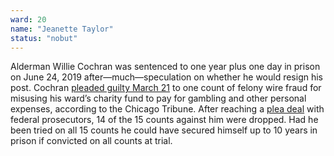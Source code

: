 ```yaml
---
ward: 20
name: "Jeanette Taylor"
status: "nobut"
---
```


Alderman Willie Cochran was sentenced to one year plus one day in prison on June 24, 2019 after—much—speculation on whether he would resign his post. Cochran [pleaded guilty March 21](https://www.illinoispolicy.org/another-chicago-alderman-pleads-guilty-to-corruption-charges/) to one count of felony wire fraud for misusing his ward’s charity fund to pay for gambling and other personal expenses, according to the Chicago Tribune. After reaching a [plea deal](https://www.illinoispolicy.org/another-chicago-alderman-pleads-guilty-to-corruption-charges/) with federal prosecutors, 14 of the 15 counts against him were dropped. Had he been tried on all 15 counts he could have secured himself up to 10 years in prison if convicted on all counts at trial.
